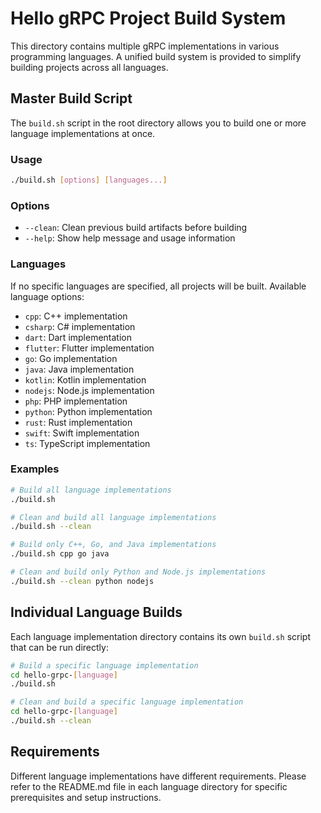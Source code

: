 # Hello gRPC Project Build System

This directory contains multiple gRPC implementations in various programming languages. A unified build system is provided to simplify building projects across all languages.

## Master Build Script

The `build.sh` script in the root directory allows you to build one or more language implementations at once.

### Usage

```bash
./build.sh [options] [languages...]
```

### Options

- `--clean`: Clean previous build artifacts before building
- `--help`: Show help message and usage information

### Languages

If no specific languages are specified, all projects will be built. Available language options:

- `cpp`: C++ implementation
- `csharp`: C# implementation
- `dart`: Dart implementation
- `flutter`: Flutter implementation
- `go`: Go implementation
- `java`: Java implementation
- `kotlin`: Kotlin implementation
- `nodejs`: Node.js implementation
- `php`: PHP implementation
- `python`: Python implementation
- `rust`: Rust implementation
- `swift`: Swift implementation
- `ts`: TypeScript implementation

### Examples

```bash
# Build all language implementations
./build.sh

# Clean and build all language implementations
./build.sh --clean

# Build only C++, Go, and Java implementations
./build.sh cpp go java

# Clean and build only Python and Node.js implementations
./build.sh --clean python nodejs
```

## Individual Language Builds

Each language implementation directory contains its own `build.sh` script that can be run directly:

```bash
# Build a specific language implementation
cd hello-grpc-[language]
./build.sh

# Clean and build a specific language implementation
cd hello-grpc-[language]
./build.sh --clean
```

## Requirements

Different language implementations have different requirements. Please refer to the README.md file in each language directory for specific prerequisites and setup instructions.
